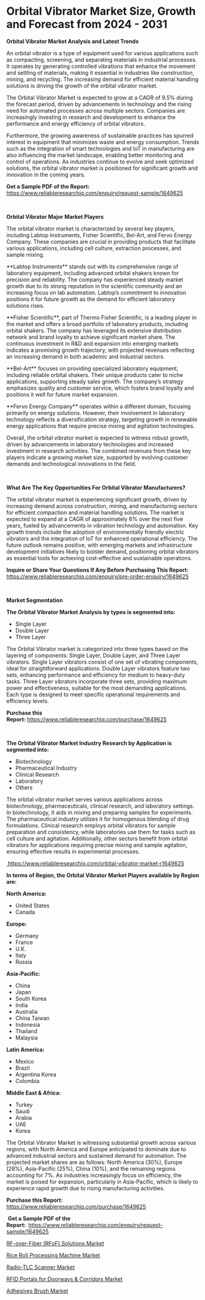 <p><h1>Orbital Vibrator Market Size, Growth and Forecast from 2024 - 2031</h1></p><p><strong>Orbital Vibrator Market Analysis and Latest Trends</strong></p>
<p><p>An orbital vibrator is a type of equipment used for various applications such as compacting, screening, and separating materials in industrial processes. It operates by generating controlled vibrations that enhance the movement and settling of materials, making it essential in industries like construction, mining, and recycling. The increasing demand for efficient material handling solutions is driving the growth of the orbital vibrator market.</p><p>The Orbital Vibrator Market is expected to grow at a CAGR of 9.5% during the forecast period, driven by advancements in technology and the rising need for automated processes across multiple sectors. Companies are increasingly investing in research and development to enhance the performance and energy efficiency of orbital vibrators. </p><p>Furthermore, the growing awareness of sustainable practices has spurred interest in equipment that minimizes waste and energy consumption. Trends such as the integration of smart technologies and IoT in manufacturing are also influencing the market landscape, enabling better monitoring and control of operations. As industries continue to evolve and seek optimized solutions, the orbital vibrator market is positioned for significant growth and innovation in the coming years.</p></p>
<p><strong>Get a Sample PDF of the Report:&nbsp;</strong> <a href="https://www.reliableresearchiq.com/enquiry/request-sample/1649625?utm_campaign=103&utm_medium=2&utm_source=Github&utm_content=ia&utm_term=15102024&utm_id=orbital-vibrator">https://www.reliableresearchiq.com/enquiry/request-sample/1649625</a></p>
<p>&nbsp;</p>
<p><strong>Orbital Vibrator Major Market Players</strong></p>
<p><p>The orbital vibrator market is characterized by several key players, including Labtop Instruments, Fisher Scientific, Bel-Art, and Fervo Energy Company. These companies are crucial in providing products that facilitate various applications, including cell culture, extraction processes, and sample mixing.</p><p>**Labtop Instruments** stands out with its comprehensive range of laboratory equipment, including advanced orbital shakers known for precision and reliability. The company has experienced steady market growth due to its strong reputation in the scientific community and an increasing focus on lab automation. Labtop’s commitment to innovation positions it for future growth as the demand for efficient laboratory solutions rises.</p><p>**Fisher Scientific**, part of Thermo Fisher Scientific, is a leading player in the market and offers a broad portfolio of laboratory products, including orbital shakers. The company has leveraged its extensive distribution network and brand loyalty to achieve significant market share. The continuous investment in R&D and expansion into emerging markets indicates a promising growth trajectory, with projected revenues reflecting an increasing demand in both academic and industrial sectors.</p><p>**Bel-Art** focuses on providing specialized laboratory equipment, including reliable orbital shakers. Their unique products cater to niche applications, supporting steady sales growth. The company’s strategy emphasizes quality and customer service, which fosters brand loyalty and positions it well for future market expansion.</p><p>**Fervo Energy Company** operates within a different domain, focusing primarily on energy solutions. However, their involvement in laboratory technology reflects a diversification strategy, targeting growth in renewable energy applications that require precise mixing and agitation technologies.</p><p>Overall, the orbital vibrator market is expected to witness robust growth, driven by advancements in laboratory technologies and increased investment in research activities. The combined revenues from these key players indicate a growing market size, supported by evolving customer demands and technological innovations in the field.</p></p>
<p>&nbsp;</p>
<p><strong>What Are The Key Opportunities For Orbital Vibrator Manufacturers?</strong></p>
<p><p>The orbital vibrator market is experiencing significant growth, driven by increasing demand across construction, mining, and manufacturing sectors for efficient compaction and material handling solutions. The market is expected to expand at a CAGR of approximately 6% over the next five years, fueled by advancements in vibration technology and automation. Key growth trends include the adoption of environmentally friendly electric vibrators and the integration of IoT for enhanced operational efficiency. The future outlook remains positive, with emerging markets and infrastructure development initiatives likely to bolster demand, positioning orbital vibrators as essential tools for achieving cost-effective and sustainable operations.</p></p>
<p><strong>Inquire or Share Your Questions If Any Before Purchasing This Report:</strong> <a href="https://www.reliableresearchiq.com/enquiry/pre-order-enquiry/1649625?utm_campaign=103&utm_medium=2&utm_source=Github&utm_content=ia&utm_term=15102024&utm_id=orbital-vibrator">https://www.reliableresearchiq.com/enquiry/pre-order-enquiry/1649625</a></p>
<p>&nbsp;</p>
<p><strong>Market Segmentation</strong></p>
<p><strong>The Orbital Vibrator Market Analysis by types is segmented into:</strong></p>
<p><ul><li>Single Layer</li><li>Double Layer</li><li>Three Layer</li></ul></p>
<p><p>The Orbital Vibrator market is categorized into three types based on the layering of components: Single Layer, Double Layer, and Three Layer vibrators. Single Layer vibrators consist of one set of vibrating components, ideal for straightforward applications. Double Layer vibrators feature two sets, enhancing performance and efficiency for medium to heavy-duty tasks. Three Layer vibrators incorporate three sets, providing maximum power and effectiveness, suitable for the most demanding applications. Each type is designed to meet specific operational requirements and efficiency levels.</p></p>
<p><strong>Purchase this Report:&nbsp;</strong><a href="https://www.reliableresearchiq.com/purchase/1649625?utm_campaign=103&utm_medium=2&utm_source=Github&utm_content=ia&utm_term=15102024&utm_id=orbital-vibrator">https://www.reliableresearchiq.com/purchase/1649625</a></p>
<p>&nbsp;</p>
<p><strong>The Orbital Vibrator Market Industry Research by Application is segmented into:</strong></p>
<p><ul><li>Biotechnology</li><li>Pharmaceutical Industry</li><li>Clinical Research</li><li>Laboratory</li><li>Others</li></ul></p>
<p><p>The orbital vibrator market serves various applications across biotechnology, pharmaceuticals, clinical research, and laboratory settings. In biotechnology, it aids in mixing and preparing samples for experiments. The pharmaceutical industry utilizes it for homogenous blending of drug formulations. Clinical research employs orbital vibrators for sample preparation and consistency, while laboratories use them for tasks such as cell culture and agitation. Additionally, other sectors benefit from orbital vibrators for applications requiring precise mixing and sample agitation, ensuring effective results in experimental processes.</p></p>
<p><a href="https://www.reliableresearchiq.com/orbital-vibrator-market-r1649625?utm_campaign=103&utm_medium=2&utm_source=Github&utm_content=ia&utm_term=15102024&utm_id=orbital-vibrator">&nbsp;https://www.reliableresearchiq.com/orbital-vibrator-market-r1649625</a></p>
<p><strong>In terms of Region, the Orbital Vibrator Market Players available by Region are:</strong></p>
<p>
    <p> <strong> North America: </strong>
        <ul>
            <li>United States</li>
            <li>Canada</li>
        </ul>
        </p> 
    <p> <strong> Europe: </strong>
        <ul>
            <li>Germany</li>
            <li>France</li>
            <li>U.K.</li>
            <li>Italy</li>
            <li>Russia</li>
        </ul>
        </p> 
    <p> <strong> Asia-Pacific: </strong>
        <ul>
            <li>China</li>
            <li>Japan</li>
            <li>South Korea</li>
            <li>India</li>
            <li>Australia</li>
            <li>China Taiwan</li>
            <li>Indonesia</li>
            <li>Thailand</li>
            <li>Malaysia</li>
        </ul>
        </p> 
    <p> <strong> Latin America: </strong>
        <ul>
            <li>Mexico</li>
            <li>Brazil</li>
            <li>Argentina Korea</li>
            <li>Colombia</li>
        </ul>
        </p> 
    <p> <strong> Middle East & Africa: </strong>
        <ul>
            <li>Turkey</li>
            <li>Saudi</li>
            <li>Arabia</li>
            <li>UAE</li>
            <li>Korea</li>
        </ul>
    </p>
    </p>
<p><p>The Orbital Vibrator Market is witnessing substantial growth across various regions, with North America and Europe anticipated to dominate due to advanced industrial sectors and sustained demand for automation. The projected market shares are as follows: North America (30%), Europe (28%), Asia-Pacific (25%), China (10%), and the remaining regions accounting for 7%. As industries increasingly focus on efficiency, the market is poised for expansion, particularly in Asia-Pacific, which is likely to experience rapid growth due to rising manufacturing activities.</p></p>
<p><strong>Purchase this Report: </strong><a href="https://www.reliableresearchiq.com/purchase/1649625?utm_campaign=103&utm_medium=2&utm_source=Github&utm_content=ia&utm_term=15102024&utm_id=orbital-vibrator">https://www.reliableresearchiq.com/purchase/1649625</a></p>
<p>&nbsp;<strong>Get a Sample PDF of the Report:&nbsp;&nbsp;</strong><a href="https://www.reliableresearchiq.com/enquiry/request-sample/1649625?utm_campaign=103&utm_medium=2&utm_source=Github&utm_content=ia&utm_term=15102024&utm_id=orbital-vibrator">https://www.reliableresearchiq.com/enquiry/request-sample/1649625</a></p>
<p><strong></strong></p>
<p><p><a href="https://www.linkedin.com/pulse/rf-over-fiber-rfof-solutions-market-forecast-global-trends-analysis-xjjff?utm_campaign=103&utm_medium=2&utm_source=Github&utm_content=ia&utm_term=15102024&utm_id=orbital-vibrator">RF-over-Fiber (RFoF) Solutions Market</a></p><p><a href="https://www.linkedin.com/pulse/rice-roll-processing-machine-market-revolution-size-share-emerging-5ndkf?trk=public_post_embed_feed-article-content&utm_campaign=103&utm_medium=2&utm_source=Github&utm_content=ia&utm_term=15102024&utm_id=orbital-vibrator">Rice Roll Processing Machine Market</a></p><p><a href="https://github.com/tenoreduwagley4rt/Market-Research-Report-List-1/blob/main/radio-tlc-scanner-market.md?utm_campaign=103&utm_medium=2&utm_source=Github&utm_content=ia&utm_term=15102024&utm_id=orbital-vibrator">Radio-TLC Scanner Market</a></p><p><a href="https://www.linkedin.com/pulse/rfid-portals-doorways-corridors-market-size-growth-industry-analysis-aryrf?utm_campaign=103&utm_medium=2&utm_source=Github&utm_content=ia&utm_term=15102024&utm_id=orbital-vibrator">RFID Portals for Doorways & Corridors Market</a></p><p><a href="https://github.com/diedrer4btm/Market-Research-Report-List-1/blob/main/adhesives-brush-market.md?utm_campaign=103&utm_medium=2&utm_source=Github&utm_content=ia&utm_term=15102024&utm_id=orbital-vibrator">Adhesives Brush Market</a></p></p>